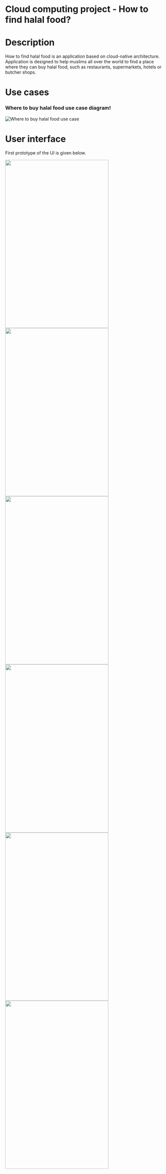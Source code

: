 # Cloud computing project - How to find halal food?
# Description
How to find halal food is an application based on cloud-native architecture. Application is designed to help muslims all over the world to find a place where they can buy halal food, such as restaurants, supermarkets, hotels or butcher shops.
# Use cases
### Where to buy halal food use case diagram!
![Where to buy halal food use case](https://github.com/shalilcevicRSO/documentation/blob/main/images/UseCase/where_to_buy_halal_food_usecase_diagram.png)

# User interface 
First prototype of the UI is given below.

<a href="url"><img src="https://github.com/shalilcevicRSO/documentation/blob/main/images/UI/Screen%201.png" align="left" height="540" width="331" ></a>
<a href="url"><img src="https://github.com/shalilcevicRSO/documentation/blob/main/images/UI/SignUpScreen.png" align="left" height="540" width="331" ></a> 

<br>

<a href="url"><img src="https://github.com/shalilcevicRSO/documentation/blob/main/images/UI/LoginScreen.png" align="left" height="540" width="331" ></a>
<a href="url"><img src="https://github.com/shalilcevicRSO/documentation/blob/main/images/UI/MainPageScreen3.png" align="left" height="540" width="331" ></a> 

<br>

<a href="url"><img src="https://github.com/shalilcevicRSO/documentation/blob/main/images/UI/AddPlaceScreen.png" align="left" height="540" width="331" ></a>
<a href="url"><img src="https://github.com/shalilcevicRSO/documentation/blob/main/images/UI/AddPlaceScreen.png" align="left" height="540" width="331" ></a> 

<br>
